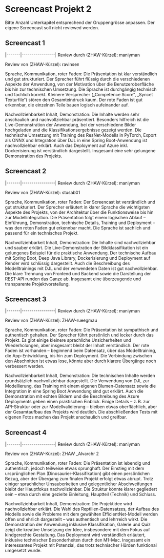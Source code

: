 ﻿# Screencast Projekt 2

Bitte Anzahl Unterkapitel entsprechend der Gruppengrösse anpassen. Der eigene Screencast soll nicht reviewed werden.

## Screencast 1

|-------|-----------------|
Review durch (ZHAW-Kürzel): maniyman

Review von (ZHAW-Kürzel): ravinsen

Sprache, Kommunikation, roter Faden:
Die Präsentation ist klar verständlich und gut strukturiert. Der Sprecher führt flüssig durch die verschiedenen Aspekte der Anwendung, von der Motivation über die Benutzeroberfläche bis hin zur technischen Umsetzung. Die Sprache ist durchgängig technisch und fachlich korrekt. Kleinere Versprecher („Competence Score“, „Syncet Texturfile“) stören den Gesamteindruck kaum. Der rote Faden ist gut erkennbar, die einzelnen Teile bauen logisch aufeinander auf.

Nachvollziehbarkeit Inhalt, Demonstration:
Die Inhalte werden sehr anschaulich und nachvollziehbar präsentiert. Besonders hilfreich ist die Live-Demonstration der Anwendung, bei der verschiedene Bilder hochgeladen und die Klassifikationsergebnisse gezeigt werden. Die technische Umsetzung mit Training des ResNet-Modells in PyTorch, Export als ONNX und Integration über DJL in eine Spring Boot-Anwendung ist nachvollziehbar erklärt. Auch das Deployment auf Azure inkl. Dockerisierung ist verständlich dargestellt. Insgesamt eine sehr gelungene Demonstration des Projekts.


## Screencast 2

|-------|-----------------|
Review durch (ZHAW-Kürzel): maniyman

Review von (ZHAW-Kürzel): stusab01

Sprache, Kommunikation, roter Faden:
Der Screencast ist verständlich und gut strukturiert. Der Sprecher erläutert in klarer Sprache die wichtigsten Aspekte des Projekts, von der Architektur über die Funktionsweise bis hin zur Modellintegration. Die Präsentation folgt einem logischen Ablauf – Einführung, Demonstration, technische Details, Training und Deployment – was den roten Faden gut erkennbar macht. Die Sprache ist sachlich und passend für ein technisches Projekt.

Nachvollziehbarkeit Inhalt, Demonstration:
Die Inhalte sind nachvollziehbar und sauber erklärt. Die Live-Demonstration der Bildklassifikation ist ein gelungenes Beispiel für die praktische Anwendung. Der technische Aufbau mit Spring Boot, Deep Java Library, Dockerisierung und Deployment auf Render wird schlüssig dargestellt. Auch die Beschreibung des Modelltrainings mit DJL und der verwendeten Daten ist gut nachvollziehbar. Die klare Trennung von Frontend und Backend sowie die Darstellung der REST-API runden das Ganze ab. Insgesamt eine überzeugende und transparente Projektvorstellung.

## Screencast 3

|-------|-----------------|
Review durch (ZHAW-Kürzel): maniyman

Review von (ZHAW-Kürzel): ZHAW-rueegmau

Sprache, Kommunikation, roter Faden:
Die Präsentation ist sympathisch und authentisch gehalten. Der Sprecher führt persönlich und locker durch das Projekt. Es gibt einige kleinere sprachliche Unsicherheiten und Wiederholungen, aber insgesamt bleibt der Inhalt verständlich. Der rote Faden ist vorhanden – beginnend beim Datensatz, über das Modelltraining, die App-Entwicklung, bis hin zum Deployment. Die Verbindung zwischen den Abschnitten ist etwas lose, könnte aber durch klarere Übergänge noch verbessert werden.

Nachvollziehbarkeit Inhalt, Demonstration:
Die technischen Inhalte werden grundsätzlich nachvollziehbar dargestellt. Die Verwendung von DJL zur Modellierung, das Training mit einem eigenen Blumen-Datensatz sowie die Integration in eine Spring Boot Anwendung sind gut erklärt. Auch die Demonstration mit echten Bildern und die Beschreibung des Azure Deployments geben einen praktischen Einblick. Einige Details – z. B. zur API-Struktur oder zur Modellvalidierung – bleiben etwas oberflächlich, aber der Gesamtaufbau des Projekts wird deutlich. Die abschließenden Tests mit eigenen Fotos machen das Projekt anschaulich und greifbar.

## Screencast 4

|-------|-----------------|
Review durch (ZHAW-Kürzel): maniyman

Review von (ZHAW-Kürzel): ZHAW _Alvarchr 2

Sprache, Kommunikation, roter Faden:
Die Präsentation ist lebendig und authentisch, jedoch teilweise etwas sprunghaft. Der Einstieg mit dem ursprünglichen Plan (Dinosaurier-Klassifikation) gibt einen persönlichen Bezug, aber der Übergang zum finalen Projekt erfolgt etwas abrupt. Trotz einiger sprachlicher Unsauberkeiten und gelegentlicher Abschweifungen bleibt der Hauptfokus nachvollziehbar. Die Struktur könnte klarer gegliedert sein – etwa durch eine gezielte Einleitung, Hauptteil (Technik) und Schluss.

Nachvollziehbarkeit Inhalt, Demonstration:
Die Projektidee wird nachvollziehbar erklärt. Die Wahl des Reptilien-Datensatzes, der Aufbau des Modells sowie die Probleme mit dem gewählten EfficientNet-Modell werden offen und ehrlich dargestellt – was authentisch und lehrreich wirkt. Die Demonstration der Anwendung inklusive Klassifikation, Galerie und Quiz zeigt die kreative Umsetzung der Idee, insbesondere mit dem Fokus auf kindgerechte Gestaltung. Das Deployment wird verständlich erläutert, inklusive technischer Besonderheiten durch den M1-Mac. Insgesamt ein interessantes Projekt mit Potenzial, das trotz technischer Hürden funktional umgesetzt wurde.

